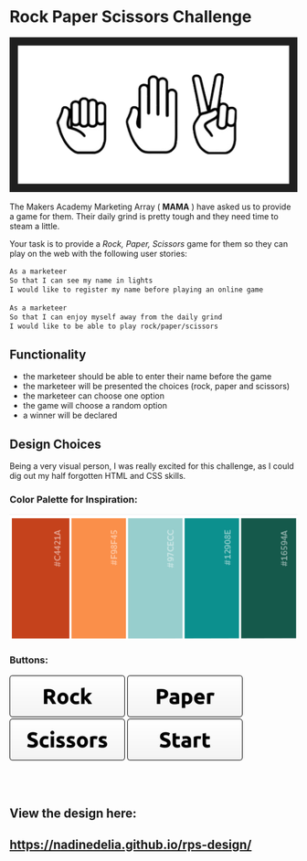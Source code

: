 # Rock Paper Scissors Challenge

![](public/img/RPS.png)

The Makers Academy Marketing Array ( **MAMA** ) have asked us to provide a game for them. Their daily grind is pretty tough and they need time to steam a little.

Your task is to provide a _Rock, Paper, Scissors_ game for them so they can play on the web with the following user stories:

```
As a marketeer
So that I can see my name in lights
I would like to register my name before playing an online game

As a marketeer
So that I can enjoy myself away from the daily grind
I would like to be able to play rock/paper/scissors
```

## Functionality

- the marketeer should be able to enter their name before the game
- the marketeer will be presented the choices (rock, paper and scissors)
- the marketeer can choose one option
- the game will choose a random option
- a winner will be declared


## Design Choices

Being a very visual person, I was really excited for this challenge, as I could dig out my half forgotten HTML and CSS skills.


### **Color Palette for Inspiration:**

![](public/img/colorpalette.png)


### **Buttons:**

![](public/img/rock.png) ![](public/img/paper.png) ![](public/img/scissors.png) ![](public/img/start.png)

<br />
<br />

## **View the design here:**
## https://nadinedelia.github.io/rps-design/
